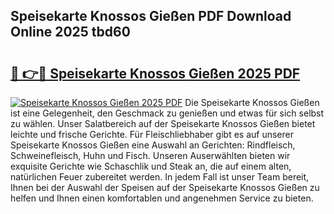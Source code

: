 ## Speisekarte Knossos Gießen PDF Download Online 2025 tbd60

# <h2><a href="http://gc6oqr.nevu.top/?p=Speisekarte+Knossos+Gie%c3%9fen">🔗 👉🔴 Speisekarte Knossos Gießen 2025 PDF</a></h2>

[![Speisekarte Knossos Gießen 2025 PDF](https://i.imgur.com/dBaPXMq.png)](http://gc6oqr.nevu.top/?p=Speisekarte+Knossos+Gie%c3%9fen)
Die Speisekarte Knossos Gießen ist eine Gelegenheit, den Geschmack zu genießen und etwas für sich selbst zu wählen. Unser Salatbereich auf der Speisekarte Knossos Gießen bietet leichte und frische Gerichte. Für Fleischliebhaber gibt es auf unserer Speisekarte Knossos Gießen eine Auswahl an Gerichten: Rindfleisch, Schweinefleisch, Huhn und Fisch. Unseren Auserwählten bieten wir exquisite Gerichte wie Schaschlik und Steak an, die auf einem alten, natürlichen Feuer zubereitet werden. In jedem Fall ist unser Team bereit, Ihnen bei der Auswahl der Speisen auf der Speisekarte Knossos Gießen zu helfen und Ihnen einen komfortablen und angenehmen Service zu bieten.
